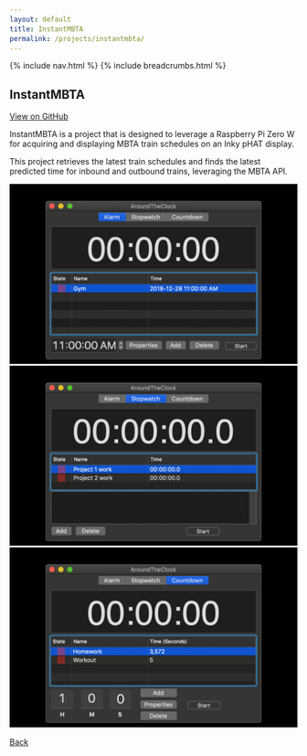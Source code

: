 ```yaml
---
layout: default
title: InstantMBTA
permalink: /projects/instantmbta/
---
```


{% include nav.html %}
{% include breadcrumbs.html %}

## InstantMBTA
[View on GitHub](https://github.com/RyanAngelo/InstantMBTA)

InstantMBTA is a project that is designed to leverage a Raspberry Pi Zero W for acquiring and displaying MBTA train schedules on an Inky pHAT display.

This project retrieves the latest train schedules and finds the latest predicted time for inbound and outbound trains, leveraging the MBTA API.

![alt text](https://github.com/RyanAngelo/around-the-clock/blob/master/Screenshots/AlarmClockScreenshot_DarkMode.jpg?raw=true)
![alt text](https://github.com/RyanAngelo/around-the-clock/blob/master/Screenshots/StopwatchScreenshot_DarkMode.jpg?raw=true)
![alt text](https://github.com/RyanAngelo/around-the-clock/blob/master/Screenshots/CountdownScreenshot_DarkMode.jpg?raw=true)

[Back](/)
